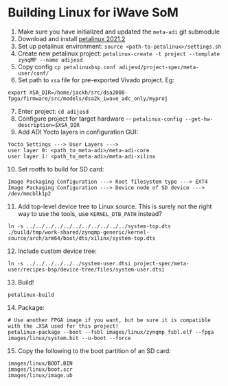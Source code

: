 # Building Linux for iWave SoM

1. Make sure you have initialized and updated the `meta-adi` git submodule
2. Download and install [petalinux 2021.2](https://www.xilinx.com/support/download/index.html/content/xilinx/en/downloadNav/embedded-design-tools.html)
3. Set up petalinux environment: `source <path-to-petalinux>/settings.sh`
4. Create new petalinux project: `petalinux-create -t project --template zynqMP --name adijesd`
5. Copy config `cp petalinuxbsp.conf adijesd/project-spec/meta-user/conf/`
6. Set path to `xsa` file for pre-exported Vivado project. Eg:
```
export XSA_DIR=/home/jackh/src/dsa2000-fpga/firmware/src/models/dsa2k_iwave_adc_only/myproj
```
7. Enter project: `cd adijesd`
8. Configure project for target hardware -- `petalinux-config --get-hw-description=$XSA_DIR`
9. Add ADI Yocto layers in configuration GUI:
```
Yocto Settings ---> User Layers --->
user layer 0: <path_to_meta-adi>/meta-adi-core
user layer 1: <path_to_meta-adi>/meta-adi-xilinx
```
10. Set rootfs to build for SD card:
```
Image Packaging Configuration ---> Root filesystem type ---> EXT4
Image Packaging Configuration ---> Device node of SD device ---> /dev/mmcblk1p2
```
11. Add top-level device tree to Linux source. This is surely not the right way to use the tools, use `KERNEL_DTB_PATH` instead?
```
ln -s ../../../../../../../../../../../system-top.dts ./build/tmp/work-shared/zynqmp-generic/kernel-source/arch/arm64/boot/dts/xilinx/system-top.dts
```
12. Include custom device tree:
```
ln -s ../../../../../../system-user.dtsi project-spec/meta-user/recipes-bsp/device-tree/files/system-user.dtsi
```
13. Build!
```
petalinux-build
```
14. Package:
```
# Use another FPGA image if you want, but be sure it is compatible with the .XSA used for this project!
petalinux-package --boot --fsbl images/linux/zynqmp_fsbl.elf --fpga images/linux/system.bit --u-boot --force
```
15. Copy the following to the boot partition of an SD card:
```
images/linux/BOOT.BIN
images/linux/boot.scr
images/linux/image.ub
```

